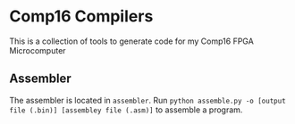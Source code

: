 # Comp16 Compilers
This is a collection of tools to generate code for my Comp16 FPGA Microcomputer 

## Assembler
The assembler is located in `assembler`. Run `python assemble.py -o [output file (.bin)] [assembley file (.asm)]` to assemble a program. 
